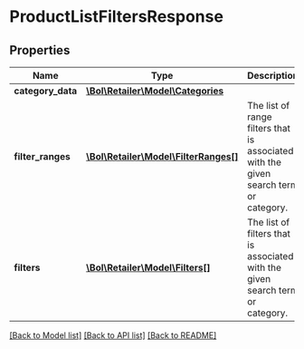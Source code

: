 # ProductListFiltersResponse

## Properties
Name | Type | Description | Notes
------------ | ------------- | ------------- | -------------
**category_data** | [**\Bol\Retailer\Model\Categories**](Categories.md) |  | 
**filter_ranges** | [**\Bol\Retailer\Model\FilterRanges[]**](FilterRanges.md) | The list of range filters that is associated with the given search term or category. | 
**filters** | [**\Bol\Retailer\Model\Filters[]**](Filters.md) | The list of filters that is associated with the given search term or category. | 

[[Back to Model list]](../../README.md#documentation-for-models) [[Back to API list]](../../README.md#documentation-for-api-endpoints) [[Back to README]](../../README.md)

